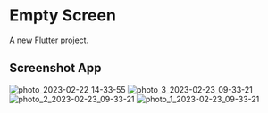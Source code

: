 # Empty Screen

A new Flutter project.

## Screenshot App

![photo_2023-02-22_14-33-55](https://user-images.githubusercontent.com/64490310/220553340-e951defe-8163-4a25-a426-f1bc77d5b90e.jpg)
![photo_3_2023-02-23_09-33-21](https://user-images.githubusercontent.com/64490310/220809278-027deabc-9436-4b99-a750-0b1f2d044cd9.jpg)
![photo_2_2023-02-23_09-33-21](https://user-images.githubusercontent.com/64490310/220809385-6a91541d-35ea-4ba5-abdb-13f4d7b2f327.jpg)
![photo_1_2023-02-23_09-33-21](https://user-images.githubusercontent.com/64490310/220809424-25900d43-c6c5-4b8e-86ba-f39793d02761.jpg)


